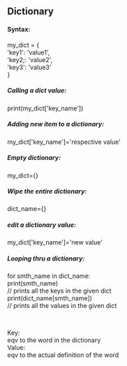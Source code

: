 ## Dictionary  

#### Syntax:
my_dict = {  
    'key1': 'value1',  
    'key2;: 'value2',  
    'key3': 'value3'  
}  
##### Calling a dict value:  
print(my_dict['key_name'])  

##### Adding new item to a dictionary:  
my_dict['key_name']='respective value'  

##### Empty dictionary:  
my_dict={}  

##### Wipe the entire dictionary:  
dict_name={}  

##### edit a dictionary value:  
my_dict['key_name']='new value'  

##### Looping thru a dictionary:  
for smth_name in dict_name:  
    print(smth_name)  
// prints all the keys in the given dict  
    print(dict_name[smth_name])  
// prints all the values in the given dict  






&nbsp;  

Key:  
eqv to the word in the dictionary  
Value:  
eqv to the actual definition of the word  